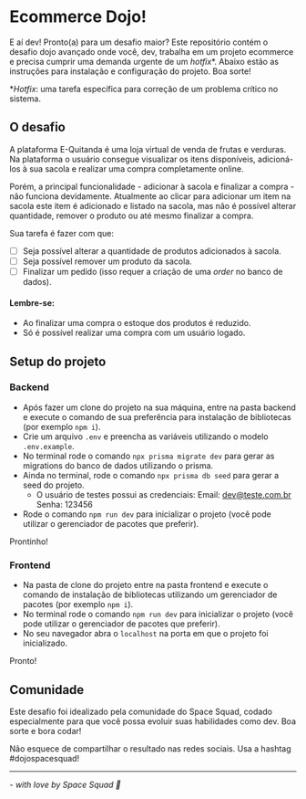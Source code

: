 # Ecommerce Dojo!
E aí dev! Pronto(a) para um desafio maior? Este repositório contém o desafio dojo avançado onde você, dev, trabalha em um projeto ecommerce e precisa cumprir uma demanda urgente de um _hotfix_*. Abaixo estão as instruções para instalação e configuração do projeto. Boa sorte!

*_Hotfix_: uma tarefa específica para correção de um problema crítico no sistema.

## O desafio
A plataforma E-Quitanda é uma loja virtual de venda de frutas e verduras. Na plataforma o usuário consegue visualizar os itens disponíveis, adicioná-los à sua sacola e realizar uma compra completamente online.

Porém, a principal funcionalidade - adicionar à sacola e finalizar a compra - não funciona devidamente. Atualmente ao clicar para adicionar um item na sacola este item é adicionado e listado na sacola, mas não é possível alterar quantidade, remover o produto ou até mesmo finalizar a compra.

Sua tarefa é fazer com que:
- [ ] Seja possível alterar a quantidade de produtos adicionados à sacola.
- [ ] Seja possível remover um produto da sacola.
- [ ] Finalizar um pedido (isso requer a criação de uma _order_ no banco de dados).

#### Lembre-se:
- Ao finalizar uma compra o estoque dos produtos é reduzido.
- Só é possível realizar uma compra com um usuário logado.

## Setup do projeto
### Backend
- Após fazer um clone do projeto na sua máquina, entre na pasta backend e execute o comando de sua preferência para instalação de bibliotecas (por exemplo `npm i`).
- Crie um arquivo `.env` e preencha as variáveis utilizando o modelo `.env.example`.
- No terminal rode o comando `npx prisma migrate dev` para gerar as migrations do banco de dados utilizando o prisma.
- Ainda no terminal, rode o comando `npx prisma db seed` para gerar a seed do projeto.
	- O usuário de testes possui as credenciais:
	Email: dev@teste.com.br
	Senha: 123456
- Rode o comando `npm run dev` para inicializar o projeto (você pode utilizar o gerenciador de pacotes que preferir).

Prontinho!

### Frontend
- Na pasta de clone do projeto entre na pasta frontend e execute o comando de instalação de bibliotecas utilizando um gerenciador de pacotes (por exemplo `npm i`).
- No terminal rode o comando `npm run dev` para inicializar o projeto (você pode utilizar o gerenciador de pacotes que preferir).
- No seu navegador abra o `localhost` na porta em que o projeto foi inicializado.

Pronto!

## Comunidade
Este desafio foi idealizado pela comunidade do Space Squad, codado especialmente para que você possa evoluir suas habilidades como dev. Boa sorte e bora codar!

Não esquece de compartilhar o resultado nas redes sociais. Usa a hashtag #dojospacesquad!

<hr />

_- with love by Space Squad 💜_